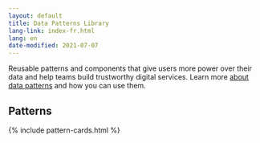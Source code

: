 ```yaml
---
layout: default
title: Data Patterns Library
lang-link: index-fr.html
lang: en
date-modified: 2021-07-07
---
```


Reusable patterns and components that give users more power over their data and help teams build trustworthy digital services.
Learn more [about data patterns](about.html) and how you can use them.

## Patterns

{% include pattern-cards.html %}
